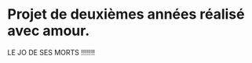

<h1>Projet de deuxièmes années réalisé avec amour.</h1>
































LE JO DE SES MORTS !!!!!!!
